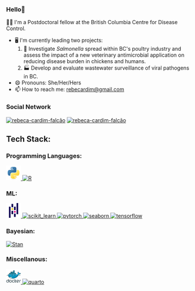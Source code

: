 ### Hello👋

<!--
**rcardim/rcardim** is a ✨ _special_ ✨ repository because its `README.md` (this file) appears on your GitHub profile.
Here are some ideas to get you started:

- 🔭 I’m currently working on ...
- 🌱 I’m currently learning ...
- 👯 I’m looking to collaborate on ...
- 🤔 I’m looking for help with ...
- 💬 Ask me about ...
- 📫 How to reach me: ...
- 😄 Pronouns: ...
- ⚡ Fun fact: ...
-->

👩‍💻 I'm a Postdoctoral fellow at the British Columbia Centre for Disease Control.

- 🖥️ I'm currently leading two projects:
    1. 🦠 Investigate *Salmonella* spread within BC's poultry industry and assess the impact of a new veterinary antimicrobial application on reducing disease burden in chickens and humans.
    2. 🏭 Develop and evaluate wastewater surveillance of viral pathogens in BC.
- 😄 Pronouns: She/Her/Hers
- 📫 How to reach me: rebecardim@gmail.com
  
<h3 align="left">Social Network</h3>
<p align="left">
<a href="https://www.linkedin.com/in/rebeca-cardim-falcão-a149539a/" target="blank"><img align="center" src="https://raw.githubusercontent.com/rahuldkjain/github-profile-readme-generator/master/src/images/icons/Social/linked-in-alt.svg" alt="rebeca-cardim-falcão" height="30" width="40" /></a>
<a href="https://scholar.google.com/citations?user=N-s1ySkAAAAJ&hl=" target="blank"><img align="center" src="https://upload.wikimedia.org/wikipedia/commons/c/c7/Google_Scholar_logo.svg" alt="rebeca-cardim-falcão" height="30" width="40" /></a>

<h2 align="left">Tech Stack:</h2>
<h3 align="left"> Programming Languages:</h3>
<p align="left">
<a href="https://www.python.org" target="_blank" rel="noreferrer">
    <img src="https://raw.githubusercontent.com/devicons/devicon/master/icons/python/python-original.svg" alt="python" width="40" height="40"/> </a>
  <a href="https://www.r-project.org/" target="_blank" rel="noreferrer">
    <img src="https://www.r-project.org/Rlogo.png" alt="R" width="40" height="40"/> </a>
</p>
<h3 align="left">ML:</h3>
<p align="left">
  <a href="https://pandas.pydata.org/" target="_blank" rel="noreferrer">
    <img src="https://raw.githubusercontent.com/devicons/devicon/2ae2a900d2f041da66e950e4d48052658d850630/icons/pandas/pandas-original.svg" alt="pandas" width="40" height="40"/> </a>
<a href="https://scikit-learn.org/" target="_blank" rel="noreferrer"><img src="https://upload.wikimedia.org/wikipedia/commons/0/05/Scikit_learn_logo_small.svg" alt="scikit_learn" width="40" height="40"/> </a>
<a href="https://pytorch.org/" target="_blank" rel="noreferrer">
    <img src="https://www.vectorlogo.zone/logos/pytorch/pytorch-icon.svg" alt="pytorch" width="40" height="40"/> </a>
<a href="https://seaborn.pydata.org/" target="_blank" rel="noreferrer">
    <img src="https://seaborn.pydata.org/_images/logo-mark-lightbg.svg" alt="seaborn" width="40" height="40"/> </a>
<a href="https://www.tensorflow.org" target="_blank" rel="noreferrer">
    <img src="https://www.vectorlogo.zone/logos/tensorflow/tensorflow-icon.svg" alt="tensorflow" width="40" height="40"/> </a> 
  </p>
<h3 align="left">Bayesian:</h3>
  <p align="left">
<a href="https://mc-stan.org/" target="_blank" rel="noreferrer">
<img src="https://mc-stan.org/images/stan_logo.png" alt="Stan" width="40" height="40"/> </a>
    </p>

<h3 align="left">Miscellanous:</h3>
<p align="left">
<a href="https://www.docker.com/" target="_blank" rel="noreferrer">
<img src="https://raw.githubusercontent.com/devicons/devicon/master/icons/docker/docker-original-wordmark.svg" alt="docker" width="40" height="40"/> </a><a href="https://quarto.org/"target="_blank" rel="noreferrer">
<img src="https://quarto.org/quarto.png" alt="quarto" width="75" height="35"/> </a>
</p>
